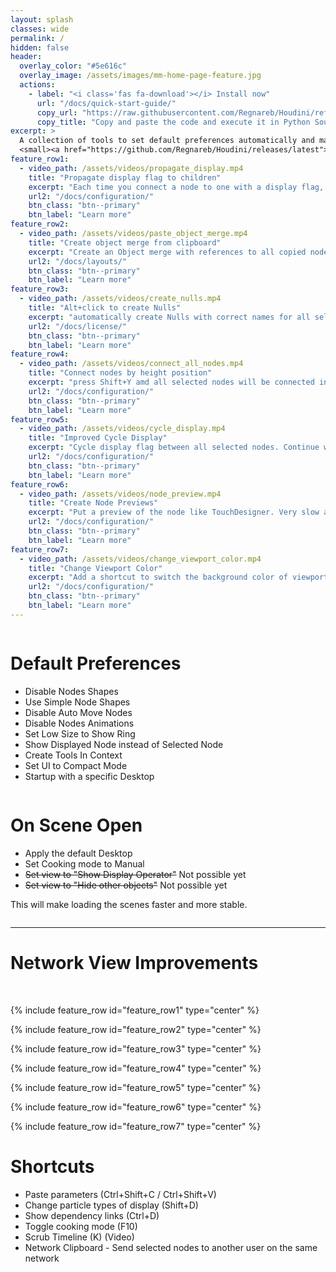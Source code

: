 ```yaml
---
layout: splash
classes: wide
permalink: /
hidden: false
header:
  overlay_color: "#5e616c"
  overlay_image: /assets/images/mm-home-page-feature.jpg
  actions:
    - label: "<i class='fas fa-download'></i> Install now"
      url: "/docs/quick-start-guide/"
      copy_url: "https://raw.githubusercontent.com/Regnareb/Houdini/refs/heads/main/python2.7libs/tools/installer.py"
      copy_title: "Copy and paste the code and execute it in Python Source Editor"
excerpt: >
  A collection of tools to set default preferences automatically and make Houdini more usable and stable.<br />
  <small><a href="https://github.com/Regnareb/Houdini/releases/latest">Latest release v0.3.1</a></small>
feature_row1:
  - video_path: /assets/videos/propagate_display.mp4
    title: "Propagate display flag to children"
    excerpt: "Each time you connect a node to one with a display flag, the flag is transferred to the new one"
    url2: "/docs/configuration/"
    btn_class: "btn--primary"
    btn_label: "Learn more"
feature_row2:
  - video_path: /assets/videos/paste_object_merge.mp4
    title: "Create object merge from clipboard"
    excerpt: "Create an Object merge with references to all copied nodes (Alt+V)"
    url2: "/docs/layouts/"
    btn_class: "btn--primary"
    btn_label: "Learn more"
feature_row3:
  - video_path: /assets/videos/create_nulls.mp4
    title: "Alt+click to create Nulls"
    excerpt: "automatically create Nulls with correct names for all selected nodes"
    url2: "/docs/license/"
    btn_class: "btn--primary"
    btn_label: "Learn more"
feature_row4:
  - video_path: /assets/videos/connect_all_nodes.mp4
    title: "Connect nodes by height position"
    excerpt: "press Shift+Y amd all selected nodes will be connected in the order of their height"
    url2: "/docs/configuration/"
    btn_class: "btn--primary"
    btn_label: "Learn more"
feature_row5:
  - video_path: /assets/videos/cycle_display.mp4
    title: "Improved Cycle Display"
    excerpt: "Cycle display flag between all selected nodes. Continue working after deselecting them"
    url2: "/docs/configuration/"
    btn_class: "btn--primary"
    btn_label: "Learn more"
feature_row6:
  - video_path: /assets/videos/node_preview.mp4
    title: "Create Node Previews"
    excerpt: "Put a preview of the node like TouchDesigner. Very slow and experimental"
    url2: "/docs/configuration/"
    btn_class: "btn--primary"
    btn_label: "Learn more"
feature_row7:
  - video_path: /assets/videos/change_viewport_color.mp4
    title: "Change Viewport Color"
    excerpt: "Add a shortcut to switch the background color of viewports"
    url2: "/docs/configuration/"
    btn_class: "btn--primary"
    btn_label: "Learn more"
---
```



<div class="row">
  <div class="column" markdown="1"  >

    
# Default Preferences
- Disable Nodes Shapes
- Use Simple Node Shapes
- Disable Auto Move Nodes
- Disable Nodes Animations
- Set Low Size to Show Ring
- Show Displayed Node instead of Selected Node
- Create Tools In Context
- Set UI to Compact Mode
- Startup with a specific Desktop


</div>
<div class="column" markdown="1" >
  
# On Scene Open

- Apply the default Desktop
- Set Cooking mode to Manual
- ~~Set view to "Show Display Operator"~~ Not possible yet
- ~~Set view to "Hide other objects"~~ Not possible yet

This will make loading the scenes faster and more stable.


</div>
</div>


<hr>

# Network View Improvements 

<br/>


{% include feature_row id="feature_row1" type="center" %}

{% include feature_row id="feature_row2" type="center" %}

{% include feature_row id="feature_row3" type="center" %}

{% include feature_row id="feature_row4" type="center" %}

{% include feature_row id="feature_row5" type="center" %}

{% include feature_row id="feature_row6" type="center" %}

{% include feature_row id="feature_row7" type="center" %}


# Shortcuts
- Paste parameters (Ctrl+Shift+C / Ctrl+Shift+V)
- Change particle types of display (Shift+D)
- Show dependency links (Ctrl+D)
- Toggle cooking mode (F10)
- Scrub Timeline (K) (Video)
- Network Clipboard - Send selected nodes to another user on the same network



